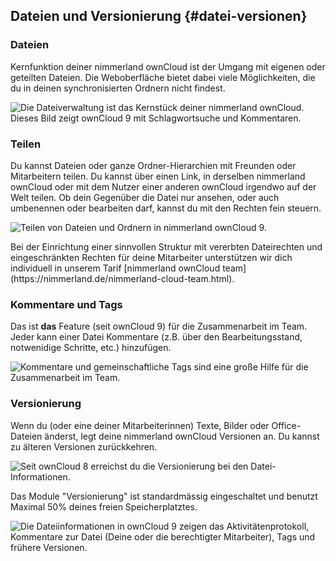## Dateien und Versionierung {#datei-versionen}

### Dateien
Kernfunktion deiner nimmerland ownCloud ist der Umgang mit eigenen oder geteilten Dateien. Die Weboberfläche bietet dabei viele Möglichkeiten, die du in deinen synchronisierten Ordnern nicht findest.

![Die Dateiverwaltung ist das Kernstück deiner nimmerland ownCloud. Dieses Bild zeigt ownCloud 9 mit Schlagwortsuche und Kommentaren.](https://lehre.nimmerland.de/index.php/s/ekGOqs8cLEPRcEx/download)

### Teilen
Du kannst Dateien oder ganze Ordner-Hierarchien mit Freunden oder Mitarbeitern teilen. Du kannst über einen Link, in derselben nimmerland ownCloud oder mit dem Nutzer einer anderen ownCloud irgendwo auf der Welt teilen. Ob dein Gegenüber die Datei nur ansehen, oder auch umbenennen oder bearbeiten darf, kannst du mit den Rechten fein steuern.

![Teilen von Dateien und Ordnern in nimmerland ownCloud 9.](https://lehre.nimmerland.de/index.php/s/6ojwnx9BLT5wPSJ/download)

<div class="alert alert-info">
Bei der Einrichtung einer sinnvollen Struktur mit vererbten Dateirechten und eingeschränkten Rechten für deine Mitarbeiter unterstützen wir dich individuell in unserem Tarif [nimmerland ownCloud team](https://nimmerland.de/nimmerland-cloud-team.html).
</div>

### Kommentare und Tags
Das ist **das** Feature (seit ownCloud 9) für die Zusammenarbeit im Team. Jeder kann einer Datei Kommentare (z.B. über den Bearbeitungsstand, notwenidige Schritte, etc.) hinzufügen.

![Kommentare und gemeinschaftliche Tags sind eine große Hilfe für die Zusammenarbeit im Team.](https://lehre.nimmerland.de/index.php/s/U84Gpa4gZz0UtUa/download)


### Versionierung

Wenn du (oder eine deiner Mitarbeiterinnen) Texte, Bilder oder Office-Dateien änderst, legt deine nimmerland ownCloud Versionen an. Du kannst zu älteren Versionen zurückkehren.

![Seit ownCloud 8 erreichst du die Versionierung bei den Datei-Informationen.](https://lehre.nimmerland.de/index.php/s/pfdhCSvb8WqPVr8/download)

Das Module "Versionierung" ist standardmässig eingeschaltet und benutzt Maximal 50% deines freien Speicherplatztes.

![Die Dateiinformationen in ownCloud 9 zeigen das Aktivitätenprotokoll, Kommentare zur Datei (Deine oder die berechtigter Mitarbeiter), Tags und frühere Versionen.](https://lehre.nimmerland.de/index.php/s/1LkqVPORWC5F48M/download)

